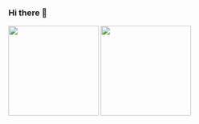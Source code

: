 ### Hi there 👋

<!--
**Mr-R4F/Mr-R4F** is a ✨ _special_ ✨ repository because its `README.md` (this file) appears on your GitHub profile.

Here are some ideas to get you started:

- 🔭 I’m currently working on ...
- 🌱 I’m currently learning ...
- 👯 I’m looking to collaborate on ...
- 🤔 I’m looking for help with ...
- 💬 Ask me about ...
- 📫 How to reach me: ...
- 😄 Pronouns: ...
- ⚡ Fun fact: ...
-->

<div>
  <img height=180em src="https://github-readme-stats.vercel.app/api?username=Mr-R4F&theme=calm&show_icons=true&include_all_commits=true&count_private=true">
  <img height=180em src="https://github-readme-stats.vercel.app/api/top-langs/?username=Mr-R4F&theme=calm&layout=compact">
</div>
